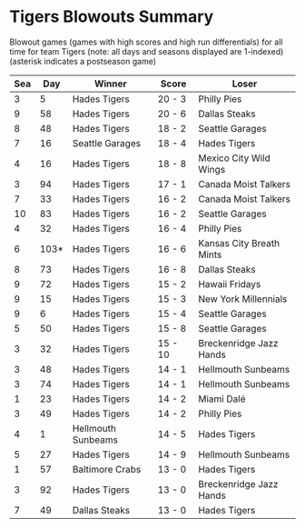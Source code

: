 # Tigers Blowouts Summary



Blowout games (games with high scores and high run differentials) for all time for team Tigers (note: all days and seasons displayed are 1-indexed) (asterisk indicates a postseason game)


| Sea | Day | Winner | Score | Loser | 
| ------ |------ |------ |------ |------ |
| 3 | 5 | Hades Tigers | 20 - 3 | Philly Pies | 
| 9 | 58 | Hades Tigers | 20 - 6 | Dallas Steaks | 
| 8 | 48 | Hades Tigers | 18 - 2 | Seattle Garages | 
| 7 | 16 | Seattle Garages | 18 - 4 | Hades Tigers | 
| 4 | 16 | Hades Tigers | 18 - 8 | Mexico City Wild Wings | 
| 3 | 94 | Hades Tigers | 17 - 1 | Canada Moist Talkers | 
| 7 | 33 | Hades Tigers | 16 - 2 | Canada Moist Talkers | 
| 10 | 83 | Hades Tigers | 16 - 2 | Seattle Garages | 
| 4 | 32 | Hades Tigers | 16 - 4 | Philly Pies | 
| 6 | 103* | Hades Tigers | 16 - 6 | Kansas City Breath Mints | 
| 8 | 73 | Hades Tigers | 16 - 8 | Dallas Steaks | 
| 9 | 72 | Hades Tigers | 15 - 2 | Hawaii Fridays | 
| 9 | 15 | Hades Tigers | 15 - 3 | New York Millennials | 
| 9 | 6 | Hades Tigers | 15 - 4 | Seattle Garages | 
| 5 | 50 | Hades Tigers | 15 - 8 | Seattle Garages | 
| 3 | 32 | Hades Tigers | 15 - 10 | Breckenridge Jazz Hands | 
| 3 | 48 | Hades Tigers | 14 - 1 | Hellmouth Sunbeams | 
| 3 | 74 | Hades Tigers | 14 - 1 | Hellmouth Sunbeams | 
| 1 | 23 | Hades Tigers | 14 - 2 | Miami Dalé | 
| 3 | 49 | Hades Tigers | 14 - 2 | Philly Pies | 
| 4 | 1 | Hellmouth Sunbeams | 14 - 5 | Hades Tigers | 
| 5 | 27 | Hades Tigers | 14 - 9 | Hellmouth Sunbeams | 
| 1 | 57 | Baltimore Crabs | 13 - 0 | Hades Tigers | 
| 3 | 92 | Hades Tigers | 13 - 0 | Breckenridge Jazz Hands | 
| 7 | 49 | Dallas Steaks | 13 - 0 | Hades Tigers | 


